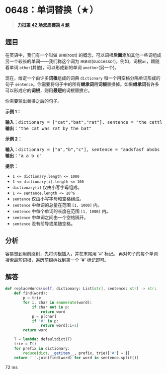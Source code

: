 # 0648：单词替换（★）


> <u>**[力扣第 42 场双周赛第 4 题](https://leetcode.cn/problems/replace-words/)**</u>

## 题目

<p>在英语中，我们有一个叫做 <code>词根</code>(root) 的概念，可以词根<strong>后面</strong>添加其他一些词组成另一个较长的单词——我们称这个词为 <code>继承词</code>(successor)。例如，词根<code>an</code>，跟随着单词 <code>other</code>(其他)，可以形成新的单词 <code>another</code>(另一个)。</p>

<p>现在，给定一个由许多<strong>词根</strong>组成的词典 <code>dictionary</code> 和一个用空格分隔单词形成的句子 <code>sentence</code>。你需要将句子中的所有<strong>继承词</strong>用<strong>词根</strong>替换掉。如果<strong>继承词</strong>有许多可以形成它的<strong>词根</strong>，则用<strong>最短</strong>的词根替换它。</p>

<p>你需要输出替换之后的句子。</p>



<p><strong>示例 1：</strong></p>

<pre>
<strong>输入：</strong>dictionary = ["cat","bat","rat"], sentence = "the cattle was rattled by the battery"
<strong>输出：</strong>"the cat was rat by the bat"
</pre>

<p><strong>示例 2：</strong></p>

<pre>
<strong>输入：</strong>dictionary = ["a","b","c"], sentence = "aadsfasf absbs bbab cadsfafs"
<strong>输出：</strong>"a a b c"
</pre>



<p><strong>提示：</strong></p>

<ul>
<li><code>1 &lt;= dictionary.length &lt;= 1000</code></li>
<li><code>1 &lt;= dictionary[i].length &lt;= 100</code></li>
<li><code>dictionary[i]</code> 仅由小写字母组成。</li>
<li><code>1 &lt;= sentence.length &lt;= 10^6</code></li>
<li><code>sentence</code> 仅由小写字母和空格组成。</li>
<li><code>sentence</code> 中单词的总量在范围 <code>[1, 1000]</code> 内。</li>
<li><code>sentence</code> 中每个单词的长度在范围 <code>[1, 1000]</code> 内。</li>
<li><code>sentence</code> 中单词之间由一个空格隔开。</li>
<li><code>sentence</code> 没有前导或尾随空格。</li>
</ul>




## 分析

容易想到用前缀树，先将词根插入，并在末尾用 '#' 标记。
再对句子的每个单词搜索最短词根，遍历前缀树找到第一个 '#' 标记即可。

## 解答

```python
def replaceWords(self, dictionary: List[str], sentence: str) -> str:
    def find(word):
        p = trie
        for i, char in enumerate(word):
            if char not in p:
                return word
            p = p[char]
            if '#' in p:
                return word[:i+1]
        return word

    T = lambda: defaultdict(T)
    trie = T()
    for prefix in dictionary:
        reduce(dict.__getitem__, prefix, trie)['#'] = {}
    return ' '.join(find(word) for word in sentence.split())
```

72 ms

